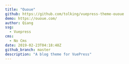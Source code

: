 ```yaml
---
title: "Ououe"
github: https://github.com/tolking/vuepress-theme-ououe
demo: https://ououe.com/
author: Qiang
ssg:
  - Vuepress
cms:
  - No Cms
date: 2019-02-23T04:18:48Z
github_branch: master
description: "A blog theme for VuePress"
---
```

